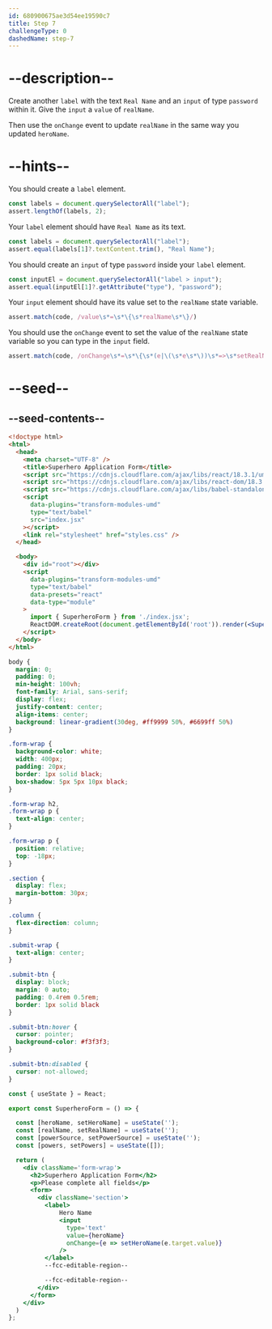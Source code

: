```yaml
---
id: 680900675ae3d54ee19590c7
title: Step 7
challengeType: 0
dashedName: step-7
---
```


# --description--

Create another `label` with the text `Real Name` and an `input` of type `password` within it. Give the `input` a `value` of `realName`.

Then use the `onChange` event to update `realName` in the same way you updated `heroName`.

# --hints--

You should create a `label` element.

```js
const labels = document.querySelectorAll("label");
assert.lengthOf(labels, 2);
```

Your `label` element should have `Real Name` as its text.

```js
const labels = document.querySelectorAll("label");
assert.equal(labels[1]?.textContent.trim(), "Real Name");
```

You should create an `input` of type `password` inside your `label` element.

```js
const inputEl = document.querySelectorAll("label > input");
assert.equal(inputEl[1]?.getAttribute("type"), "password");
```

Your `input` element should have its value set to the `realName` state variable.

```js
assert.match(code, /value\s*=\s*\{\s*realName\s*\}/)
```

You should use the `onChange` event to set the value of the `realName` state variable so you can type in the `input` field.

```js
assert.match(code, /onChange\s*=\s*\{\s*(e|\(\s*e\s*\))\s*=>\s*setRealName\s*\(\s*e\s*\.\s*target\s*\.\s*value\s*\)\s*\}/)
```

# --seed--

## --seed-contents--

```html
<!doctype html>
<html>
  <head>
    <meta charset="UTF-8" />
    <title>Superhero Application Form</title>
    <script src="https://cdnjs.cloudflare.com/ajax/libs/react/18.3.1/umd/react.development.js"></script>
    <script src="https://cdnjs.cloudflare.com/ajax/libs/react-dom/18.3.1/umd/react-dom.development.js"></script>
    <script src="https://cdnjs.cloudflare.com/ajax/libs/babel-standalone/7.26.3/babel.min.js"></script>
    <script
      data-plugins="transform-modules-umd"
      type="text/babel"
      src="index.jsx"
    ></script>
    <link rel="stylesheet" href="styles.css" />
  </head>

  <body>
    <div id="root"></div>
    <script
      data-plugins="transform-modules-umd"
      type="text/babel"
      data-presets="react"
      data-type="module"
    >
      import { SuperheroForm } from './index.jsx';
      ReactDOM.createRoot(document.getElementById('root')).render(<SuperheroForm />);
    </script>
  </body>
</html>
```

```css
body {
  margin: 0;
  padding: 0;
  min-height: 100vh;
  font-family: Arial, sans-serif;
  display: flex;
  justify-content: center;
  align-items: center;
  background: linear-gradient(30deg, #ff9999 50%, #6699ff 50%)
}

.form-wrap {
  background-color: white;
  width: 400px;
  padding: 20px;
  border: 1px solid black;
  box-shadow: 5px 5px 10px black;
}

.form-wrap h2,
.form-wrap p {
  text-align: center;
}

.form-wrap p {
  position: relative;
  top: -18px;
}

.section {
  display: flex;
  margin-bottom: 30px;
}

.column {
  flex-direction: column;
}

.submit-wrap {
  text-align: center;
}

.submit-btn {
  display: block;
  margin: 0 auto;
  padding: 0.4rem 0.5rem;
  border: 1px solid black
}

.submit-btn:hover {
  cursor: pointer;
  background-color: #f3f3f3;
}

.submit-btn:disabled {
  cursor: not-allowed;
}
```

```jsx
const { useState } = React;

export const SuperheroForm = () => {

  const [heroName, setHeroName] = useState('');
  const [realName, setRealName] = useState('');
  const [powerSource, setPowerSource] = useState('');
  const [powers, setPowers] = useState([]);

  return (
    <div className='form-wrap'>
      <h2>Superhero Application Form</h2>
      <p>Please complete all fields</p>
      <form>
        <div className='section'>
          <label>
              Hero Name
              <input
                type='text'
                value={heroName}
                onChange={e => setHeroName(e.target.value)}
              />
          </label>
          --fcc-editable-region--

          --fcc-editable-region--
        </div>
      </form>
    </div>
  )
};
```
